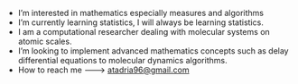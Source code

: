 
- I’m interested in mathematics especially measures and algorithms
- I’m currently learning statistics, I will always be learning statistics.
- I am a computational researcher dealing with molecular systems on atomic scales.
- I’m looking to implement advanced mathematics concepts such as delay differential equations to molecular dynamics algorithms.
- How to reach me  --->  atadria96@gmail.com

<!---
Ata-gith/Ata-gith is a ✨ special ✨ repository because its `README.md` (this file) appears on your GitHub profile.
You can click the Preview link to take a look at your changes.
--->
